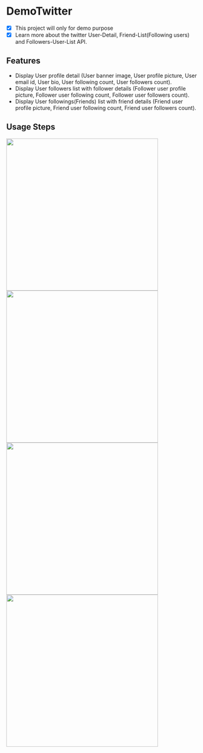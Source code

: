 # DemoTwitter
- [x] This project will only for demo purpose
- [x] Learn more about the twitter User-Detail, Friend-List(Following users) and Followers-User-List API.

## Features
* Display User profile detail (User banner image, User profile picture, User email id, User bio, User following count, User followers count).
* Display User followers list with follower details (Follower user profile picture, Follower user following count, Follower user followers count).
* Display User followings(Friends) list with friend details (Friend user profile picture, Friend user following count, Friend user followers count).

## Usage Steps
<p align="row">
<img src= "/Login.png" width="400" >
<img src= "/UserProfile.png" width="400" >
<img src= "/Followers.png" width="400" >
<img src= "/Following.png" width="400" >
</p>
